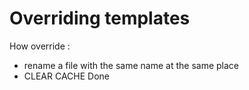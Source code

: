 Overriding templates
==================================

How override :
- rename a file with the same name at the same place
- CLEAR CACHE
Done